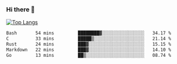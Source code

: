 ### Hi there 👋

<!--
**3Xpl0it3r/3Xpl0it3r** is a ✨ _special_ ✨ repository because its `README.md` (this file) appears on your GitHub profile.

Here are some ideas to get you started:

- 🔭 I’m currently working on ...
- 🌱 I’m currently learning ...
- 👯 I’m looking to collaborate on ...
- 🤔 I’m looking for help with ...
- 💬 Ask me about ...
- 📫 How to reach me: ...
- 😄 Pronouns: ...
- ⚡ Fun fact: ...
-->


[![Top Langs](https://github-readme-stats.vercel.app/api/top-langs/?username=3Xpl0it3r&layout=compact)](https://github.com/3Xpl0it3r/3Xpl0it3r)

<!--START_SECTION:waka-->

```txt
Bash       54 mins         ████████▓░░░░░░░░░░░░░░░░   34.17 %
C          33 mins         █████▒░░░░░░░░░░░░░░░░░░░   21.14 %
Rust       24 mins         ███▓░░░░░░░░░░░░░░░░░░░░░   15.15 %
Markdown   22 mins         ███▓░░░░░░░░░░░░░░░░░░░░░   14.10 %
Go         13 mins         ██▒░░░░░░░░░░░░░░░░░░░░░░   08.74 %
```

<!--END_SECTION:waka-->
